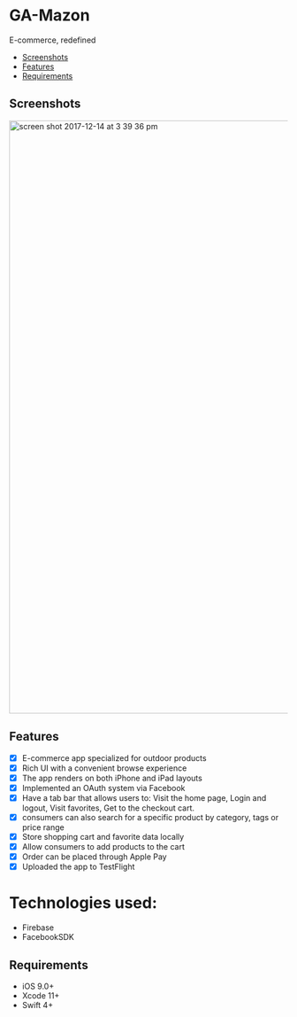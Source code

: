 # GA-Mazon
E-commerce, redefined

- [Screenshots](#screenshots)
- [Features](#features)
- [Requirements](#requirements)

## Screenshots

<img width="1071" alt="screen shot 2017-12-14 at 3 39 36 pm" src="https://user-images.githubusercontent.com/31255999/34019708-0cfdaa14-e0e5-11e7-8601-d0a29f919e65.png">

## Features

- [x] E-commerce app specialized for outdoor products
- [x] Rich UI with a convenient browse experience
- [x] The app renders on both iPhone and iPad layouts
- [x] Implemented an OAuth system via Facebook
- [x] Have a tab bar that allows users to:
    Visit the home page,
    Login and logout,
    Visit favorites,
    Get to the checkout cart.
- [x] consumers can also search for a specific product by category, tags or price range
- [x] Store shopping cart and favorite data locally
- [x] Allow consumers to add products to the cart
- [x] Order can be placed through Apple Pay
- [x] Uploaded the app to TestFlight

# Technologies used:

- Firebase
- FacebookSDK

## Requirements

- iOS 9.0+ 
- Xcode 11+
- Swift 4+
